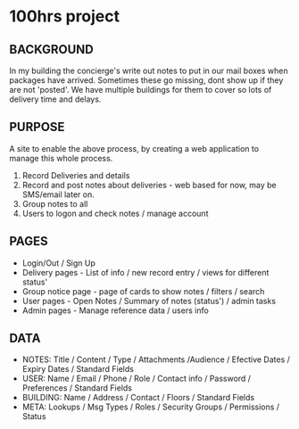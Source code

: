 # 100hrs project

## BACKGROUND
In my building the concierge's write out notes to put in our mail boxes when packages have arrived.  Sometimes these go missing, dont show up if they are not 'posted'. We have multiple buildings for them to cover so lots of delivery time and delays.


## PURPOSE
A site to enable the above process, by creating a web application to manage this whole process.
1) Record Deliveries and details
2) Record and post notes about deliveries  - web based for now, may be SMS/email later on.
3) Group notes to all
4) Users to logon and check notes / manage account


## PAGES
* Login/Out / Sign Up
* Delivery pages - List of info / new record entry / views for different status'
* Group notice page - page of cards to show notes / filters / search
* User pages - Open Notes / Summary of notes (status') / admin tasks
* Admin pages - Manage reference data / users info


## DATA 
 * NOTES: Title / Content / Type / Attachments /Audience / Efective Dates / Expiry Dates / Standard Fields
 * USER: Name / Email / Phone / Role / Contact info / Password / Preferences / Standard Fields
 * BUILDING: Name / Address / Contact / Floors / Standard Fields
 * META: Lookups / Msg Types / Roles / Security Groups / Permissions / Status


